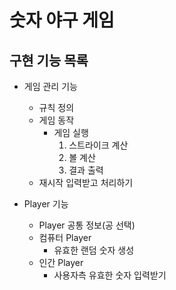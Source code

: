 # 숫자 야구 게임
## 구현 기능 목록
+ 게임 관리 기능
    + 규칙 정의
    + 게임 동작
        + 게임 실행
            1. 스트라이크 계산
            1. 볼 계산
            1. 결과 출력
    + 재시작 입력받고 처리하기
    
+ Player 기능
    + Player 공통 정보(공 선택)
    + 컴퓨터 Player
        + 유효한 랜덤 숫자 생성
    + 인간 Player
        + 사용자측 유효한 숫자 입력받기
